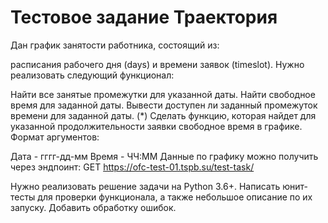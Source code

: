 # Тестовое задание Траектория
Дан график занятости работника, состоящий из:

расписания рабочего дня (days)
и времени заявок (timeslot).
Нужно реализовать следующий функционал:

Найти все занятые промежутки для указанной даты.
Найти свободное время для заданной даты.
Вывести доступен ли заданный промежуток времени для заданной даты.
(*) Сделать функцию, которая найдет для указанной продолжительности заявки свободное время в графике.
Формат аргументов:

Дата - гггг-дд-мм
Время - ЧЧ:ММ
Данные по графику можно получить через эндпоинт: GET https://ofc-test-01.tspb.su/test-task/

Нужно реализовать решение задачи на Python 3.6+. Написать юнит-тесты для проверки функционала, а также небольшое описание по их запуску. Добавить обработку ошибок.
